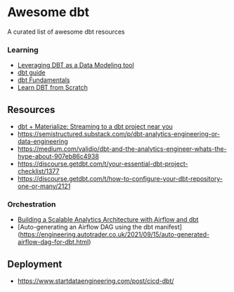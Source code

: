 # Awesome dbt
A curated list of awesome dbt resources 

### Learning
- [Leveraging DBT as a Data Modeling tool](https://medium.com/analytics-and-data/leveraging-dbt-as-a-data-modeling-tool-b3caf78f4a3a)
- [dbt guide](https://about.gitlab.com/handbook/business-technology/data-team/platform/dbt-guide/)
- [dbt Fundamentals](https://courses.getdbt.com/collections)
- [Learn DBT from Scratch](https://www.udemy.com/course/learn-dbt-from-scratch/)

## Resources
- [dbt + Materialize: Streaming to a dbt project near you](https://blog.getdbt.com/dbt-materialize-streaming-to-a-dbt-project-near-you/)
- https://semistructured.substack.com/p/dbt-analytics-engineering-or-data-engineering
- https://medium.com/validio/dbt-and-the-analytics-engineer-whats-the-hype-about-907eb86c4938
- https://discourse.getdbt.com/t/your-essential-dbt-project-checklist/1377
- https://discourse.getdbt.com/t/how-to-configure-your-dbt-repository-one-or-many/2121

### Orchestration
- [Building a Scalable Analytics Architecture with Airflow and dbt](https://www.astronomer.io/blog/airflow-dbt-1)
- [Auto-generating an Airflow DAG using the dbt manifest] (https://engineering.autotrader.co.uk/2021/09/15/auto-generated-airflow-dag-for-dbt.html)
## Deployment
- https://www.startdataengineering.com/post/cicd-dbt/
